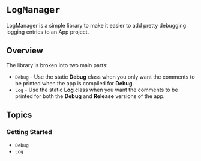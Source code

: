 # ``LogManager``

LogManager is a simple library to make it easier to add pretty debugging logging entries to an App project. 

## Overview

The library is broken into two main parts: 
* `Debug` - Use the static **Debug** class when you only want the comments to be printed when the app is compiled for **Debug**.
* `Log` - Use the static **Log** class when you want the comments to be printed for both the **Debug** and **Release** versions of the app.

## Topics

### Getting Started

- ``Debug``
- ``Log``
